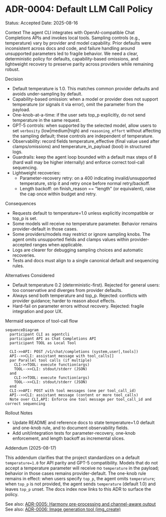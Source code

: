 # ADR-0004: Default LLM Call Policy

Status: Accepted
Date: 2025-08-16

Context
The agent CLI integrates with OpenAI-compatible Chat Completions APIs and invokes local tools. Sampling controls (e.g., temperature) vary by provider and model capability. Prior defaults were inconsistent across docs and code, and failure handling around unsupported parameters led to fragile behavior. We need a clear, deterministic policy for defaults, capability-based omissions, and lightweight recovery to preserve parity across providers while remaining robust.

Decision
- Default temperature is 1.0. This matches common provider defaults and avoids under-sampling by default.
- Capability-based omission: when a model or provider does not support temperature (or signals it via error), omit the parameter from the payload.
- One-knob-at-a-time: if the user sets top_p explicitly, do not send temperature in the same request.
- GPT-5 controls: when supported by the selected model, allow users to set `verbosity` (low|medium|high) and `reasoning_effort` without affecting the sampling default; these controls are independent of temperature.
- Observability: record fields temperature_effective (final value used after clamps/omissions) and temperature_in_payload (bool) in structured logs.
- Guardrails: keep the agent loop bounded with a default max steps of 8 (hard wall may be higher internally) and enforce correct tool-call sequencing.
- Lightweight recoveries:
  - Parameter-recovery retry: on a 400 indicating invalid/unsupported temperature, strip it and retry once before normal retry/backoff.
  - Length backoff: on finish_reason == "length" (or equivalent), raise the cap once within budget and retry.

Consequences
- Requests default to temperature=1.0 unless explicitly incompatible or top_p is set.
- Some models will receive no temperature parameter. Behavior remains provider-default in those cases.
- Some providers/models may restrict or ignore sampling knobs. The agent omits unsupported fields and clamps values within provider-accepted ranges when applicable.
- Logs are clearer for debugging sampling choices and automatic recoveries.
- Tests and docs must align to a single canonical default and sequencing rules.

Alternatives Considered
- Default temperature 0.2 (deterministic-first). Rejected for general users: too conservative and diverges from provider defaults.
- Always send both temperature and top_p. Rejected: conflicts with provider guidance; harder to reason about effects.
- Hard-fail on parameter errors without recovery. Rejected: fragile integration and poor UX.

Mermaid sequence of tool-call flow
```mermaid
sequenceDiagram
  participant CLI as agentcli
  participant API as Chat Completions API
  participant TOOL as Local Tool

  CLI->>API: POST /v1/chat/completions (system,user[,tools])
  API-->>CLI: assistant message with tool_calls[]
  par Parallel tool calls (if multiple)
    CLI->>TOOL: execute function(args)
    TOOL-->>CLI: stdout/stderr (JSON)
  and
    CLI->>TOOL: execute function(args)
    TOOL-->>CLI: stdout/stderr (JSON)
  end
  CLI->>API: POST with tool messages (one per tool_call_id)
  API-->>CLI: assistant message (content or more tool_calls)
  Note over CLI,API: Enforce one tool message per tool_call_id and correct sequencing
```

Rollout Notes
- Update README and reference docs to state temperature=1.0 default and one-knob rule, and to document observability fields.
- Add unit/integration tests for parameter-recovery, one-knob enforcement, and length backoff as incremental slices.

Addendum (2025-08-17)

This addendum clarifies that the project standardizes on a default `temperature=1.0` for API parity and GPT-5 compatibility. Models that do not accept a temperature parameter will receive no `temperature` in the payload; behavior in those cases remains provider-default. The one-knob rule remains in effect: when users specify `top_p`, the agent omits `temperature`; when `top_p` is not provided, the agent sends `temperature` (default 1.0) and leaves `top_p` unset. The docs index now links to this ADR to surface the policy.

See also: [ADR-0005: Harmony pre-processing and channel-aware output](0005-harmony-pre-processing-and-channel-aware-output.md)
See also: [ADR-0006: Image generation tool (img_create)](0006-image-generation-tool-img_create.md)
